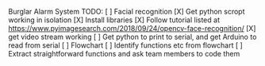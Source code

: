 Burglar Alarm System
TODO:
[ ] Facial recognition
    [X] Get python scropt working in isolation
        [X] Install libraries
        [X] Follow tutorial listed at 
            https://www.pyimagesearch.com/2018/09/24/opencv-face-recognition/
    [X] get video stream working
    [ ] Get python to print to serial, and get Arduino to read from serial
[ ] Flowchart
    [ ] Identify functions etc from flowchart
    [ ] Extract straightforward functions and ask team members to code them